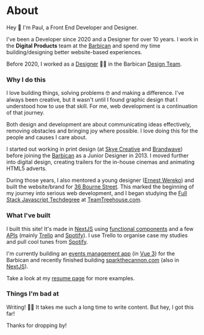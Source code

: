 # About

Hey 👋 I'm Paul, a Front End Developer and Designer.

I've been a Developer since 2020 and a Designer for over 10 years. I work in the **Digital Products** team at the [Barbican](https://barbican.org.uk) and spend my time building/designing better website-based experiences.

Before 2020, I worked as a [Designer](https://www.creativelivesinprogress.com/article/paul-heading) 👨‍🎨 in the Barbican [Design Team](https://www.creativelivesinprogress.com/article/barbican).

### Why I do this

I love building things, solving problems 🤓 and making a difference. I've always been creative, but it wasn't until I found graphic design that I understood how to use that skill. For me, web development is a continuation of that journey.

Both design and development are about communicating ideas effectively, removing obstacles and bringing joy where possible. I love doing this for the people and causes I care about.

I started out working in print design (at [Skye Creative](http://www.skyecreative.co.uk/) and [Brandwave](https://brandwavemarketing.com/)) before joining the [Barbican](https://en.wikipedia.org/wiki/Barbican_Centre) as a Junior Designer in 2013. I moved further into digital design, creating trailers for the in-house cinemas and animating HTML5 adverts.

During those years, I also mentored a young designer ([Ernest Wereko](https://www.ernestwereko.com/)) and built the website/brand for [36 Bourne Street](https://36bournestreet.com). This marked the beginning of my journey into serious web development, and I began studying the [Full Stack Javascript Techdegree](https://teamtreehouse.com/plans) at [TeamTreehouse.com](https://teamtreehouse.com).

### What I've built

I built this site! It's made in [NextJS](https://nextjs.org) using [functional components](https://www.robinwieruch.de/react-function-component/) and a few [APIs](https://en.wikipedia.org/wiki/API) (mainly [Trello](https://trello.com) and [Spotify](https://spotify.com)). I use Trello to organise case my studies and pull cool tunes from [Spotify](https://spotify.com).

I'm currently building an [events management app](https://blog.paulh.biz/organising-spaces-with-graphql-1-c4d168b61585) (in [Vue 3](https://vuejs.org/)) for the Barbican and recently finished building [sparkthecannon.com](https://sparkthecannon.com) (also in [NextJS](https://nextjs.org)).

Take a look at my [resume page](https://paulh.biz/resume) for more examples.

### Things I'm bad at

Writing! 👨‍💻 It takes me such a long time to write content. But hey, I got this far!

Thanks for dropping by!
